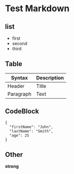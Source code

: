 # Test Markdown

## list

- first
- second
- third

## Table

| Syntax    | Description |
| --------- | ----------- |
| Header    | Title       |
| Paragraph | Text        |

## CodeBlock

```
{
  "firstName": "John",
  "lastName": "Smith",
  "age": 25
}
```

## Other

**strong**
